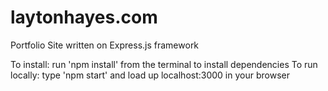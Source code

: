 # laytonhayes.com
Portfolio Site written on Express.js framework

To install: run 'npm install' from the terminal to install dependencies
To run locally: type 'npm start' and load up localhost:3000 in your browser
